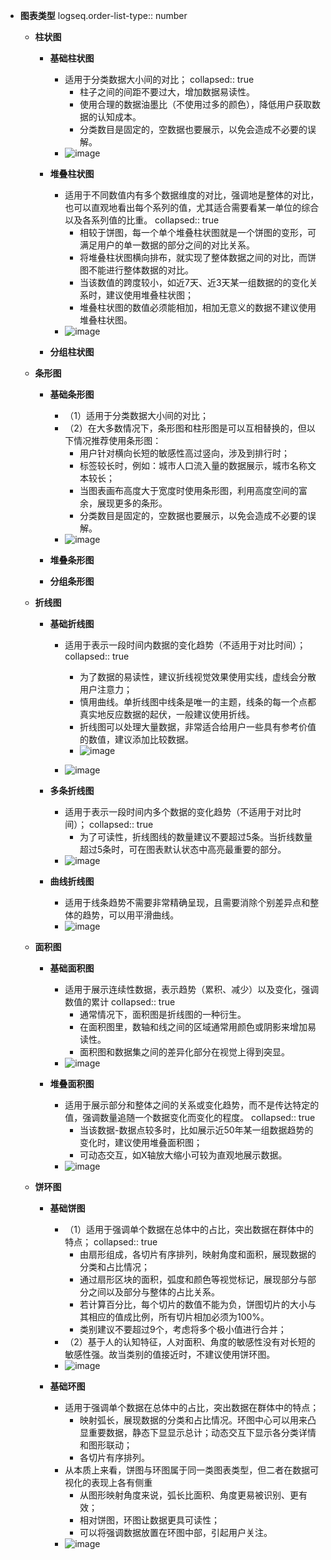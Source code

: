 - **图表类型**
  logseq.order-list-type:: number
	- **柱状图**
		- **基础柱状图**
			- 适用于分类数据大小间的对比；
			  collapsed:: true
				- 柱子之间的间距不要过大，增加数据易读性。
				- 使用合理的数据油墨比（不使用过多的颜色），降低用户获取数据的认知成本。
				- 分类数目是固定的，空数据也要展示，以免会造成不必要的误解。
			- ![image](https://github.com/MrLinRy/Knowledge-Base/assets/44371277/482d1419-8d79-4f30-88fd-4142e913ca35)

		- **堆叠柱状图**
			- 适用于不同数值内有多个数据维度的对比，强调地是整体的对比，也可以直观地看出每个系列的值，尤其适合需要看某一单位的综合以及各系列值的比重。
			  collapsed:: true
				- 相较于饼图，每一个单个堆叠柱状图就是一个饼图的变形，可满足用户的单一数据的部分之间的对比关系。
				- 将堆叠柱状图横向排布，就实现了整体数据之间的对比，而饼图不能进行整体数据的对比。
				- 当该数值的跨度较小，如近7天、近3天某一组数据的的变化关系时，建议使用堆叠柱状图；
				- 堆叠柱状图的数值必须能相加，相加无意义的数据不建议使用堆叠柱状图。
			- ![image](https://github.com/MrLinRy/Knowledge-Base/assets/44371277/0190cb6d-6858-4152-b06a-edb44a82acea)

		- **分组柱状图**
	- **条形图**
		- **基础条形图**
			- （1）适用于分类数据大小间的对比；
			- （2）在大多数情况下，条形图和柱形图是可以互相替换的，但以下情况推荐使用条形图：
				- 用户针对横向长短的敏感性高过竖向，涉及到排行时；
				- 标签较长时，例如：城市人口流入量的数据展示，城市名称文本较长；
				- 当图表画布高度大于宽度时使用条形图，利用高度空间的富余，展现更多的条形。
				- 分类数目是固定的，空数据也要展示，以免会造成不必要的误解。
			- ![image](https://github.com/MrLinRy/Knowledge-Base/assets/44371277/7017cf77-5a0f-4715-9694-08e2af09dab6)

		- **堆叠条形图**
		- **分组条形图**
	- **折线图**
		- **基础折线图**
			- 适用于表示一段时间内数据的变化趋势（不适用于对比时间）；
			  collapsed:: true
				- 为了数据的易读性，建议折线视觉效果使用实线，虚线会分散用户注意力；
				- 慎用曲线。单折线图中线条是唯一的主题，线条的每一个点都真实地反应数据的起伏，一般建议使用折线。
				- 折线图可以处理大量数据，非常适合给用户一些具有参考价值的数值，建议添加比较数据。
				- ![image](https://github.com/MrLinRy/Knowledge-Base/assets/44371277/d1d51f1a-bd8f-4762-92ce-7aba5f749d2f)

			- ![image](https://github.com/MrLinRy/Knowledge-Base/assets/44371277/ce329bb5-78b4-4f6f-bfb4-cda364dcb4ce)
		- **多条折线图**
			- 适用于表示一段时间内多个数据的变化趋势（不适用于对比时间）；
			  collapsed:: true
				- 为了可读性，折线图线的数量建议不要超过5条。当折线数量超过5条时，可在图表默认状态中高亮最重要的部分。
			- ![image](https://github.com/MrLinRy/Knowledge-Base/assets/44371277/b2809bee-597c-46e1-a5ff-2c51fa296a92)

		- **曲线折线图**
			- 适用于线条趋势不需要非常精确呈现，且需要消除个别差异点和整体的趋势，可以用平滑曲线。
			- ![image](https://github.com/MrLinRy/Knowledge-Base/assets/44371277/47201a78-4241-4ede-a4da-d79a8b535e3d)

	- **面积图**
		- **基础面积图**
			- 适用于展示连续性数据，表示趋势（累积、减少）以及变化，强调数值的累计
			  collapsed:: true
				- 通常情况下，面积图是折线图的一种衍生。
				- 在面积图里，数轴和线之间的区域通常用颜色或阴影来增加易读性。
				- 面积图和数据集之间的差异化部分在视觉上得到突显。
			- ![image](https://github.com/MrLinRy/Knowledge-Base/assets/44371277/9d28400e-a379-4a7d-aa2a-651d812542fc)

		- **堆叠面积图**
			- 适用于展示部分和整体之间的关系或变化趋势，而不是传达特定的值，强调数量追随一个数据变化而变化的程度。
			  collapsed:: true
				- 当该数据-数据点较多时，比如展示近50年某一组数据趋势的变化时，建议使用堆叠面积图；
				- 可动态交互，如X轴放大缩小可较为直观地展示数据。
			- ![image](https://github.com/MrLinRy/Knowledge-Base/assets/44371277/d643d5ce-ad82-483a-942b-842737f3f851)

	- **饼环图**
		- **基础饼图**
			- （1）适用于强调单个数据在总体中的占比，突出数据在群体中的特点；
			  collapsed:: true
				- 由扇形组成，各切片有序排列，映射角度和面积，展现数据的分类和占比情况；
				- 通过扇形区块的面积，弧度和颜色等视觉标记，展现部分与部分之间以及部分与整体的占比关系。
				- 若计算百分比，每个切片的数值不能为负，饼图切片的大小与其相应的值成比例，所有切片相加必须为100%。
				- 类别建议不要超过9个，考虑将多个极小值进行合并；
			- （2）基于人的认知特征，人对面积、角度的敏感性没有对长短的敏感性强。故当类别的值接近时，不建议使用饼环图。
			- ![image](https://github.com/MrLinRy/Knowledge-Base/assets/44371277/fe334e8b-0f48-48ee-8713-17cdb662bec0)

		- **基础环图**
			- 适用于强调单个数据在总体中的占比，突出数据在群体中的特点；
				- 映射弧长，展现数据的分类和占比情况。环图中心可以用来凸显重要数据，静态下显显示总计；动态交互下显示各分类详情和图形联动；
				- 各切片有序排列。
			- 从本质上来看，饼图与环图属于同一类图表类型，但二者在数据可视化的表现上各有侧重
				- 从图形映射角度来说，弧长比面积、角度更易被识别、更有效；
				- 相对饼图，环图让数据更具可读性；
				- 可以将强调数据放置在环图中部，引起用户关注。
			- ![image](https://github.com/MrLinRy/Knowledge-Base/assets/44371277/279bee8a-e73e-40d8-9f41-b2ab4f9b8ff5)
